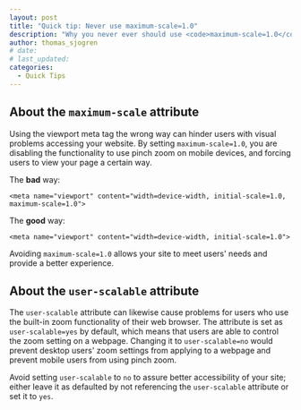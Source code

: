 ```yaml
---
layout: post
title: "Quick tip: Never use maximum-scale=1.0"
description: "Why you never ever should use <code>maximum-scale=1.0</code> in your viewport meta tag."
author: thomas_sjogren
# date:
# last_updated:
categories:
  - Quick Tips
---
```


## About the `maximum-scale` attribute
Using the viewport meta tag the wrong way can hinder users with visual problems accessing your website. By setting `maximum-scale=1.0`, you are disabling the functionality to use pinch zoom on mobile devices, and forcing users to view your page a certain way.

The **bad** way:

    <meta name="viewport" content="width=device-width, initial-scale=1.0, maximum-scale=1.0">


The **good** way:

    <meta name="viewport" content="width=device-width, initial-scale=1.0">


Avoiding `maximum-scale=1.0` allows your site to meet users' needs and provide a better experience.

## About the `user-scalable` attribute
The `user-scalable` attribute can likewise cause problems for users who use the built-in zoom functionality of their web browser. The attribute is set as `user-scalable=yes` by default, which means that users are able to control the zoom setting on a webpage. Changing it to `user-scalable=no` would prevent desktop users' zoom settings from applying to a webpage and prevent mobile users from using pinch zoom.

Avoid setting `user-scalable` to `no` to assure better accessibility of your site; either leave it as defaulted by not referencing the `user-scalable` attribute or set it to `yes`.
